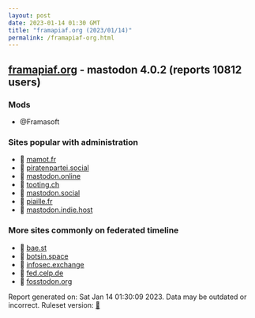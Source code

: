 ```yaml
---
layout: post
date: 2023-01-14 01:30 GMT
title: "framapiaf.org (2023/01/14)"
permalink: /framapiaf-org.html
---
```


## [framapiaf.org](https://framapiaf.org) - mastodon 4.0.2 (reports 10812 users)

### Mods
 * @Framasoft

### Sites popular with administration

* 🐘 [mamot.fr](/mamot-fr.html)
* 🐘 [piratenpartei.social](/piratenpartei-social.html)
* 🐘 [mastodon.online](/mastodon-online.html)
* 🐘 [tooting.ch](/tooting-ch.html)
* 🐘 [mastodon.social](/mastodon-social.html)
* 🐘 [piaille.fr](/piaille-fr.html)
* 🐘 [mastodon.indie.host](/mastodon-indie-host.html)

### More sites commonly on federated timeline

* 🐘 [bae.st](/bae-st.html)
* 🐘 [botsin.space](/botsin-space.html)
* 🐘 [infosec.exchange](/infosec-exchange.html)
* 🐘 [fed.celp.de](/fed-celp-de.html)
* 🐘 [fosstodon.org](/fosstodon-org.html)

Report generated on: Sat Jan 14 01:30:09 2023. Data may be outdated or incorrect.
Ruleset version: [🧁](/version-cupcake)
